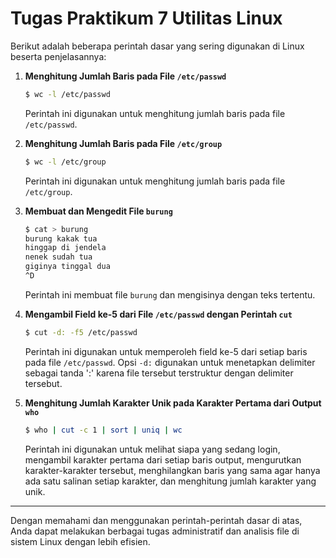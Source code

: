# Tugas Praktikum 7 Utilitas Linux

Berikut adalah beberapa perintah dasar yang sering digunakan di Linux beserta penjelasannya:

1. **Menghitung Jumlah Baris pada File `/etc/passwd`**

   ```bash
   $ wc -l /etc/passwd
   ```

   Perintah ini digunakan untuk menghitung jumlah baris pada file `/etc/passwd`.

2. **Menghitung Jumlah Baris pada File `/etc/group`**

   ```bash
   $ wc -l /etc/group
   ```

   Perintah ini digunakan untuk menghitung jumlah baris pada file `/etc/group`.

3. **Membuat dan Mengedit File `burung`**

   ```bash
   $ cat > burung
   burung kakak tua
   hinggap di jendela
   nenek sudah tua
   giginya tinggal dua
   ^D
   ```

   Perintah ini membuat file `burung` dan mengisinya dengan teks tertentu.

4. **Mengambil Field ke-5 dari File `/etc/passwd` dengan Perintah `cut`**

   ```bash
   $ cut -d: -f5 /etc/passwd
   ```

   Perintah ini digunakan untuk memperoleh field ke-5 dari setiap baris pada file `/etc/passwd`. Opsi `-d:` digunakan untuk menetapkan delimiter sebagai tanda ':' karena file tersebut terstruktur dengan delimiter tersebut.

5. **Menghitung Jumlah Karakter Unik pada Karakter Pertama dari Output `who`**
   ```bash
   $ who | cut -c 1 | sort | uniq | wc
   ```
   Perintah ini digunakan untuk melihat siapa yang sedang login, mengambil karakter pertama dari setiap baris output, mengurutkan karakter-karakter tersebut, menghilangkan baris yang sama agar hanya ada satu salinan setiap karakter, dan menghitung jumlah karakter yang unik.

---

Dengan memahami dan menggunakan perintah-perintah dasar di atas, Anda dapat melakukan berbagai tugas administratif dan analisis file di sistem Linux dengan lebih efisien.
